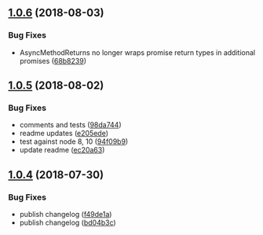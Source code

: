 ## [1.0.6](https://github.com/mike-north/types/compare/v1.0.5...v1.0.6) (2018-08-03)


### Bug Fixes

* AsyncMethodReturns no longer wraps promise return types in additional promises ([68b8239](https://github.com/mike-north/types/commit/68b8239))

## [1.0.5](https://github.com/mike-north/types/compare/v1.0.4...v1.0.5) (2018-08-02)


### Bug Fixes

* comments and tests ([98da744](https://github.com/mike-north/types/commit/98da744))
* readme updates ([e205ede](https://github.com/mike-north/types/commit/e205ede))
* test against node 8, 10 ([94f09b9](https://github.com/mike-north/types/commit/94f09b9))
* update readme ([ec20a63](https://github.com/mike-north/types/commit/ec20a63))

## [1.0.4](https://github.com/mike-north/types/compare/v1.0.3...v1.0.4) (2018-07-30)


### Bug Fixes

* publish changelog ([f49de1a](https://github.com/mike-north/types/commit/f49de1a))
* publish changelog ([bd04b3c](https://github.com/mike-north/types/commit/bd04b3c))
